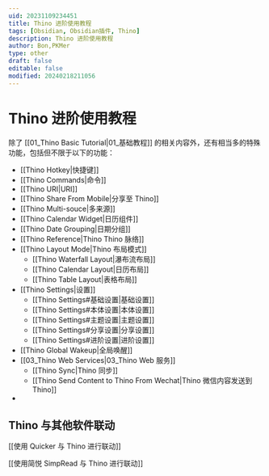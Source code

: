 ```yaml
---
uid: 20231109234451
title: Thino 进阶使用教程
tags: [Obsidian, Obsidian插件, Thino]
description: Thino 进阶使用教程
author: Bon,PKMer
type: other
draft: false
editable: false
modified: 20240218211056
---
```


# Thino 进阶使用教程

除了 [[01_Thino Basic Tutorial|01_基础教程]] 的相关内容外，还有相当多的特殊功能，包括但不限于以下的功能：

- [[Thino Hotkey|快捷键]]
- [[Thino Commands|命令]]
- [[Thino URI|URI]]
- [[Thino Share From Mobile|分享至 Thino]]
- [[Thino Multi-souce|多来源]]
- [[Thino Calendar Widget|日历组件]]
- [[Thino Date Grouping|日期分组]]
- [[Thino Reference|Thino Thino 脉络]]
-  [[Thino Layout Mode|Thino 布局模式]]
	-  [[Thino Waterfall Layout|瀑布流布局]]
	- [[Thino Calendar Layout|日历布局]]
	- [[Thino Table Layout|表格布局]]
- [[Thino Settings|设置]]
    -   [[Thino Settings#基础设置|基础设置]]
    -   [[Thino Settings#本体设置|本体设置]]
    -   [[Thino Settings#主题设置|主题设置]]
    -   [[Thino Settings#分享设置|分享设置]]
	-   [[Thino Settings#进阶设置|进阶设置]]
-  [[Thino Global Wakeup|全局唤醒]]
-  [[03_Thino Web Services|03_Thino Web 服务]]
	-   [[Thino Sync|Thino 同步]]
    -   [[Thino Send Content to Thino From Wechat|Thino 微信内容发送到Thino]]
-

## Thino 与其他软件联动

[[使用 Quicker 与 Thino 进行联动]]

[[使用简悦 SimpRead 与 Thino 进行联动]]
